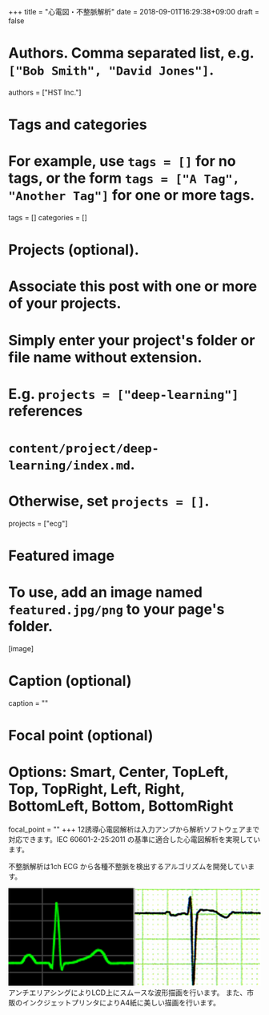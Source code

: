 +++
title = "心電図・不整脈解析"
date = 2018-09-01T16:29:38+09:00
draft = false

# Authors. Comma separated list, e.g. `["Bob Smith", "David Jones"]`.
authors = ["HST Inc."]

# Tags and categories
# For example, use `tags = []` for no tags, or the form `tags = ["A Tag", "Another Tag"]` for one or more tags.
tags = []
categories = []

# Projects (optional).
#   Associate this post with one or more of your projects.
#   Simply enter your project's folder or file name without extension.
#   E.g. `projects = ["deep-learning"]` references 
#   `content/project/deep-learning/index.md`.
#   Otherwise, set `projects = []`.
projects = ["ecg"]

# Featured image
# To use, add an image named `featured.jpg/png` to your page's folder. 
[image]
  # Caption (optional)
  caption = ""

  # Focal point (optional)
  # Options: Smart, Center, TopLeft, Top, TopRight, Left, Right, BottomLeft, Bottom, BottomRight
  focal_point = ""
+++
12誘導心電図解析は入力アンプから解析ソフトウェアまで対応できます。IEC 60601-2-25:2011 の基準に適合した心電図解析を実現しています。

不整脈解析は1ch ECG から各種不整脈を検出するアルゴリズムを開発しています。

![LCD ECG](ECG1.png "LCD and Printing")
アンチエリアシングによりLCD上にスムースな波形描画を行います。
また、市販のインクジェットプリンタによりA4紙に美しい描画を行います。

